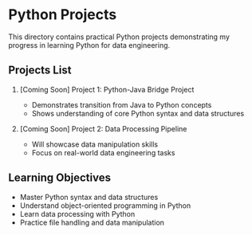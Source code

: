 # Python Projects

This directory contains practical Python projects demonstrating my progress in learning Python for data engineering.

## Projects List
1. [Coming Soon] Project 1: Python-Java Bridge Project
   - Demonstrates transition from Java to Python concepts
   - Shows understanding of core Python syntax and data structures

2. [Coming Soon] Project 2: Data Processing Pipeline
   - Will showcase data manipulation skills
   - Focus on real-world data engineering tasks

## Learning Objectives
- Master Python syntax and data structures
- Understand object-oriented programming in Python
- Learn data processing with Python
- Practice file handling and data manipulation
```
